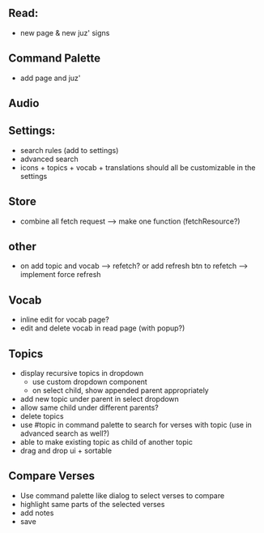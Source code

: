 ## Read:

- new page & new juz' signs

## Command Palette

- add page and juz'

## Audio

## Settings:

- search rules (add to settings)
- advanced search
- icons + topics + vocab + translations should all be customizable in the settings

## Store

- combine all fetch request --> make one function (fetchResource?)

## other

- on add topic and vocab --> refetch? or add refresh btn to refetch --> implement force refresh

## Vocab

- inline edit for vocab page?
- edit and delete vocab in read page (with popup?)

## Topics

  <!-- - recursive topics query: `with RECURSIVE numbers as ( select 1 as n union select n + 1 from numbers where n < 10 ) select * from numbers` -->
  <!-- - recursive topics groupBy js function -->
<!-- - display recursive topics in topics page -->

- display recursive topics in dropdown
  - use custom dropdown component
  - on select child, show appended parent appropriately
- add new topic under parent in select dropdown
- allow same child under different parents?
- delete topics
- use #topic in command palette to search for verses with topic (use in advanced search as well?)
- able to make existing topic as child of another topic
- drag and drop ui + sortable

## Compare Verses

- Use command palette like dialog to select verses to compare
- highlight same parts of the selected verses
- add notes
- save
